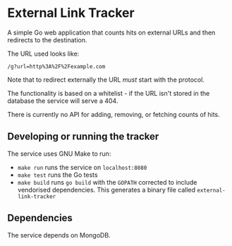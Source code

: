# External Link Tracker

A simple Go web application that counts hits on external URLs and then redirects to the destination.

The URL used looks like:

```
/g?url=http%3A%2F%2Fexample.com
```

Note that to redirect externally the URL *must* start with the protocol.

The functionality is based on a whitelist - if the URL isn't stored in the database the service will serve a 404.

There is currently no API for adding, removing, or fetching counts of hits.

## Developing or running the tracker

The service uses GNU Make to run:

- `make run` runs the service on `localhost:8080`
- `make test` runs the Go tests
- `make build` runs `go build` with the `GOPATH` corrected to include vendorised dependencies. This generates a binary file called `external-link-tracker`

## Dependencies

The service depends on MongoDB.
